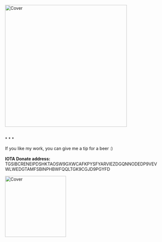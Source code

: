 <p><img src="https://github.com/oxinon/IOTA-price-ticker-V2-TTGO-T-Display/blob/master/picture/IOTA-Price-Ticker.png" alt="Cover" width="400"></p>

<br>
* * *

If you like my work, you can give me a tip for a beer :)<br><br>
<b>IOTA Donate address:</b> 
TGSIBCRENEIPDSHKTAOSW9GXWCAFKPYSFYARVIEZDGQNNODEDP9VEVWLWEDGTAMFSBINPHBWFQQLTGK9CGJD9PGYFD <br>

<p><img src="https://github.com/oxinon/IOTA-price-ticker-V2-TTGO-T-Display/blob/master/picture/qrcode2.png" alt="Cover" width="200"></p>
